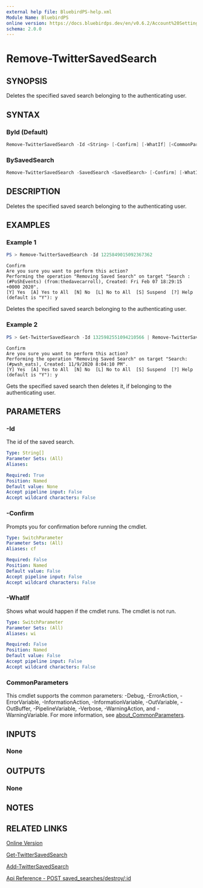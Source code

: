 ```yaml
---
external help file: BluebirdPS-help.xml
Module Name: BluebirdPS
online version: https://docs.bluebirdps.dev/en/v0.6.2/Account%20Settings%2C%20User%20Profile%2C%20and%20Saved%20Searches/Remove-TwitterSavedSearch
schema: 2.0.0
---
```


# Remove-TwitterSavedSearch

## SYNOPSIS

Deletes the specified saved search belonging to the authenticating user.

## SYNTAX

### ById (Default)

```powershell
Remove-TwitterSavedSearch -Id <String> [-Confirm] [-WhatIf] [<CommonParameters>]
```

### BySavedSearch

```powershell
Remove-TwitterSavedSearch -SavedSearch <SavedSearch> [-Confirm] [-WhatIf] [<CommonParameters>]
```

## DESCRIPTION

Deletes the specified saved search belonging to the authenticating user.

## EXAMPLES

### Example 1

```powershell
PS > Remove-TwitterSavedSearch -Id 1225849015092367362
```

```text
Confirm
Are you sure you want to perform this action?
Performing the operation "Removing Saved Search" on target "Search : (#PoShEvents) (from:thedavecarroll), Created: Fri Feb 07 18:29:15 +0000 2020".
[Y] Yes  [A] Yes to All  [N] No  [L] No to All  [S] Suspend  [?] Help (default is "Y"): y
```

Deletes the specified saved search belonging to the authenticating user.

### Example 2

```powershell
PS > Get-TwitterSavedSearch -Id 1325982551094210566 | Remove-TwitterSavedSearch
```

```text
Confirm
Are you sure you want to perform this action?
Performing the operation "Removing Saved Search" on target "Search: (#pwsh_eats), Created: 11/9/2020 8:04:10 PM".
[Y] Yes  [A] Yes to All  [N] No  [L] No to All  [S] Suspend  [?] Help (default is "Y"): y
```

Gets the specified saved search then deletes it, if belonging to the authenticating user.

## PARAMETERS

### -Id

The id of the saved search.

```yaml
Type: String[]
Parameter Sets: (All)
Aliases:

Required: True
Position: Named
Default value: None
Accept pipeline input: False
Accept wildcard characters: False
```

### -Confirm

Prompts you for confirmation before running the cmdlet.

```yaml
Type: SwitchParameter
Parameter Sets: (All)
Aliases: cf

Required: False
Position: Named
Default value: False
Accept pipeline input: False
Accept wildcard characters: False
```

### -WhatIf

Shows what would happen if the cmdlet runs.
The cmdlet is not run.

```yaml
Type: SwitchParameter
Parameter Sets: (All)
Aliases: wi

Required: False
Position: Named
Default value: False
Accept pipeline input: False
Accept wildcard characters: False
```

### CommonParameters

This cmdlet supports the common parameters: -Debug, -ErrorAction, -ErrorVariable, -InformationAction, -InformationVariable, -OutVariable, -OutBuffer, -PipelineVariable, -Verbose, -WarningAction, and -WarningVariable. For more information, see [about_CommonParameters](http://go.microsoft.com/fwlink/?LinkID=113216).

## INPUTS

### None

## OUTPUTS

### None

## NOTES

## RELATED LINKS

[Online Version](https://docs.bluebirdps.dev/en/v0.6.2/Account%20Settings%2C%20User%20Profile%2C%20and%20Saved%20Searches/Remove-TwitterSavedSearch)

[Get-TwitterSavedSearch](https://docs.bluebirdps.dev/en/v0.6.2/Account%20Settings%2C%20User%20Profile%2C%20and%20Saved%20Searches/Get-TwitterSavedSearch)

[Add-TwitterSavedSearch](https://docs.bluebirdps.dev/en/v0.6.2/Account%20Settings%2C%20User%20Profile%2C%20and%20Saved%20Searches/Add-TwitterSavedSearch)

[Api Reference - POST saved_searches/destroy/:id](https://developer.twitter.com/en/docs/twitter-api/v1/accounts-and-users/manage-account-settings/api-reference/post-saved_searches-destroy-id)

